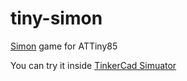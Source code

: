 # tiny-simon

[Simon](https://en.wikipedia.org/wiki/Simon_(game)) game for ATTiny85

You can try it inside [TinkerCad Simuator](https://go.urish.org/tiny-simon)
